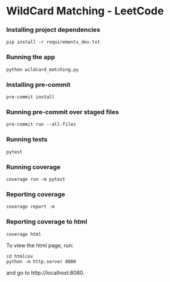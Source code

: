 # WildCard Matching - LeetCode

### Installing project dependencies
```shell
pip install -r requirements_dev.txt
```

### Running the app
```shell
python wildcard_matching.py
```

### Installing pre-commit
```shell
pre-commit install
```

### Running pre-commit over staged files
```shell
pre-commit run --all-files
```

### Running tests
```shell
pytest
```

### Running coverage
```shell
coverage run -m pytest
```

### Reporting coverage
```shell
coverage report -m
```

### Reporting coverage to html
```shell
coverage html
```

To view the html page, run:

```shell
cd htmlcov
python -m http.server 8080
```
and go to http://localhost:8080.

